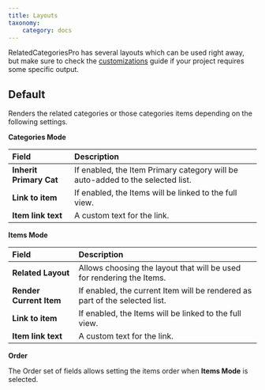 ```yaml
---
title: Layouts
taxonomy:
    category: docs
---
```


RelatedCategoriesPro has several layouts which can be used right away, but make sure to check the [customizations](http://documentation.zoolanders.com/relatedcategoriespro/advanced/customizations) guide if your project requires some specific output.

## Default

Renders the related categories or those categories items depending on the following settings.

**Categories Mode**

| Field       | Description |
| :---------- | :---------- |
| **Inherit Primary Cat** | If enabled, the Item Primary category will be auto-added to the selected list. |
| **Link to item** | If enabled, the Items will be linked to the full view.|
| **Item link text** | A custom text for the link. |

**Items Mode**

| Field       | Description |
| :---------- | :---------- |
| **Related Layout** | Allows choosing the layout that will be used for rendering the Items. |
| **Render Current Item** | If enabled, the current Item will be rendered as part of the selected list. |
| **Link to item** | If enabled, the Items will be linked to the full view.|
| **Item link text** | A custom text for the link. |

**Order**

The Order set of fields allows setting the items order when **Items Mode** is selected.
